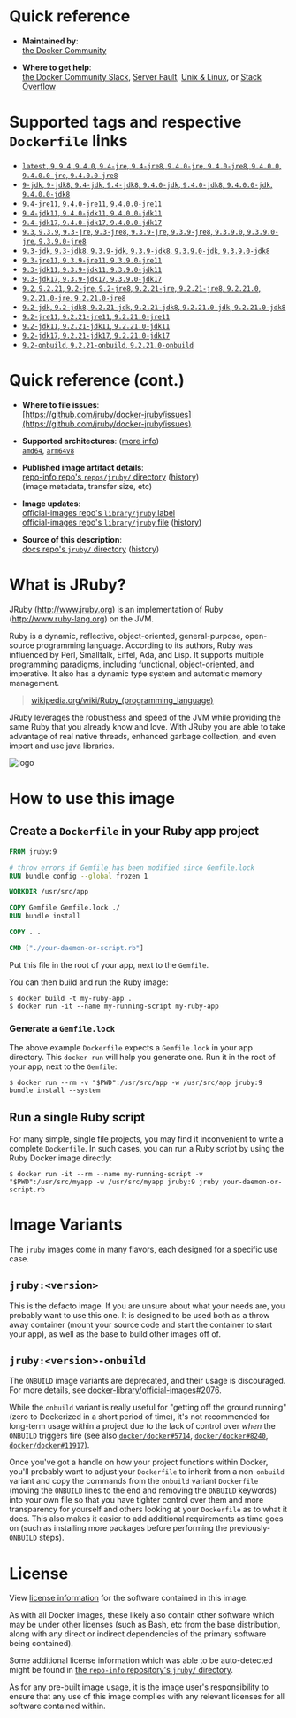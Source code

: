 <!--

********************************************************************************

WARNING:

    DO NOT EDIT "jruby/README.md"

    IT IS AUTO-GENERATED

    (from the other files in "jruby/" combined with a set of templates)

********************************************************************************

-->

# Quick reference

-	**Maintained by**:  
	[the Docker Community](https://github.com/jruby/docker-jruby)

-	**Where to get help**:  
	[the Docker Community Slack](https://dockr.ly/comm-slack), [Server Fault](https://serverfault.com/help/on-topic), [Unix & Linux](https://unix.stackexchange.com/help/on-topic), or [Stack Overflow](https://stackoverflow.com/help/on-topic)

# Supported tags and respective `Dockerfile` links

-	[`latest`, `9`, `9.4`, `9.4.0`, `9.4-jre`, `9.4-jre8`, `9.4.0-jre`, `9.4.0-jre8`, `9.4.0.0`, `9.4.0.0-jre`, `9.4.0.0-jre8`](https://github.com/jruby/docker-jruby/blob/e02df860e355676cfca1783cfa10f89e339f5672/9.4/jre8/Dockerfile)
-	[`9-jdk`, `9-jdk8`, `9.4-jdk`, `9.4-jdk8`, `9.4.0-jdk`, `9.4.0-jdk8`, `9.4.0.0-jdk`, `9.4.0.0-jdk8`](https://github.com/jruby/docker-jruby/blob/e02df860e355676cfca1783cfa10f89e339f5672/9.4/jdk8/Dockerfile)
-	[`9.4-jre11`, `9.4.0-jre11`, `9.4.0.0-jre11`](https://github.com/jruby/docker-jruby/blob/e02df860e355676cfca1783cfa10f89e339f5672/9.4/jre11/Dockerfile)
-	[`9.4-jdk11`, `9.4.0-jdk11`, `9.4.0.0-jdk11`](https://github.com/jruby/docker-jruby/blob/e02df860e355676cfca1783cfa10f89e339f5672/9.4/jdk11/Dockerfile)
-	[`9.4-jdk17`, `9.4.0-jdk17`, `9.4.0.0-jdk17`](https://github.com/jruby/docker-jruby/blob/e02df860e355676cfca1783cfa10f89e339f5672/9.4/jdk17/Dockerfile)
-	[`9.3`, `9.3.9`, `9.3-jre`, `9.3-jre8`, `9.3.9-jre`, `9.3.9-jre8`, `9.3.9.0`, `9.3.9.0-jre`, `9.3.9.0-jre8`](https://github.com/jruby/docker-jruby/blob/e02df860e355676cfca1783cfa10f89e339f5672/9.3/jre8/Dockerfile)
-	[`9.3-jdk`, `9.3-jdk8`, `9.3.9-jdk`, `9.3.9-jdk8`, `9.3.9.0-jdk`, `9.3.9.0-jdk8`](https://github.com/jruby/docker-jruby/blob/e02df860e355676cfca1783cfa10f89e339f5672/9.3/jdk8/Dockerfile)
-	[`9.3-jre11`, `9.3.9-jre11`, `9.3.9.0-jre11`](https://github.com/jruby/docker-jruby/blob/e02df860e355676cfca1783cfa10f89e339f5672/9.3/jre11/Dockerfile)
-	[`9.3-jdk11`, `9.3.9-jdk11`, `9.3.9.0-jdk11`](https://github.com/jruby/docker-jruby/blob/e02df860e355676cfca1783cfa10f89e339f5672/9.3/jdk11/Dockerfile)
-	[`9.3-jdk17`, `9.3.9-jdk17`, `9.3.9.0-jdk17`](https://github.com/jruby/docker-jruby/blob/e02df860e355676cfca1783cfa10f89e339f5672/9.3/jdk17/Dockerfile)
-	[`9.2`, `9.2.21`, `9.2-jre`, `9.2-jre8`, `9.2.21-jre`, `9.2.21-jre8`, `9.2.21.0`, `9.2.21.0-jre`, `9.2.21.0-jre8`](https://github.com/jruby/docker-jruby/blob/e02df860e355676cfca1783cfa10f89e339f5672/9.2/jre8/Dockerfile)
-	[`9.2-jdk`, `9.2-jdk8`, `9.2.21-jdk`, `9.2.21-jdk8`, `9.2.21.0-jdk`, `9.2.21.0-jdk8`](https://github.com/jruby/docker-jruby/blob/e02df860e355676cfca1783cfa10f89e339f5672/9.2/jdk8/Dockerfile)
-	[`9.2-jre11`, `9.2.21-jre11`, `9.2.21.0-jre11`](https://github.com/jruby/docker-jruby/blob/e02df860e355676cfca1783cfa10f89e339f5672/9.2/jre11/Dockerfile)
-	[`9.2-jdk11`, `9.2.21-jdk11`, `9.2.21.0-jdk11`](https://github.com/jruby/docker-jruby/blob/e02df860e355676cfca1783cfa10f89e339f5672/9.2/jdk11/Dockerfile)
-	[`9.2-jdk17`, `9.2.21-jdk17`, `9.2.21.0-jdk17`](https://github.com/jruby/docker-jruby/blob/e02df860e355676cfca1783cfa10f89e339f5672/9.2/jdk17/Dockerfile)
-	[`9.2-onbuild`, `9.2.21-onbuild`, `9.2.21.0-onbuild`](https://github.com/jruby/docker-jruby/blob/e02df860e355676cfca1783cfa10f89e339f5672/9.2/onbuild-jdk8/Dockerfile)

# Quick reference (cont.)

-	**Where to file issues**:  
	[https://github.com/jruby/docker-jruby/issues](https://github.com/jruby/docker-jruby/issues)

-	**Supported architectures**: ([more info](https://github.com/docker-library/official-images#architectures-other-than-amd64))  
	[`amd64`](https://hub.docker.com/r/amd64/jruby/), [`arm64v8`](https://hub.docker.com/r/arm64v8/jruby/)

-	**Published image artifact details**:  
	[repo-info repo's `repos/jruby/` directory](https://github.com/docker-library/repo-info/blob/master/repos/jruby) ([history](https://github.com/docker-library/repo-info/commits/master/repos/jruby))  
	(image metadata, transfer size, etc)

-	**Image updates**:  
	[official-images repo's `library/jruby` label](https://github.com/docker-library/official-images/issues?q=label%3Alibrary%2Fjruby)  
	[official-images repo's `library/jruby` file](https://github.com/docker-library/official-images/blob/master/library/jruby) ([history](https://github.com/docker-library/official-images/commits/master/library/jruby))

-	**Source of this description**:  
	[docs repo's `jruby/` directory](https://github.com/docker-library/docs/tree/master/jruby) ([history](https://github.com/docker-library/docs/commits/master/jruby))

# What is JRuby?

JRuby (http://www.jruby.org) is an implementation of Ruby (http://www.ruby-lang.org) on the JVM.

Ruby is a dynamic, reflective, object-oriented, general-purpose, open-source programming language. According to its authors, Ruby was influenced by Perl, Smalltalk, Eiffel, Ada, and Lisp. It supports multiple programming paradigms, including functional, object-oriented, and imperative. It also has a dynamic type system and automatic memory management.

> [wikipedia.org/wiki/Ruby_(programming_language)](https://en.wikipedia.org/wiki/Ruby_%28programming_language%29)

JRuby leverages the robustness and speed of the JVM while providing the same Ruby that you already know and love. With JRuby you are able to take advantage of real native threads, enhanced garbage collection, and even import and use java libraries.

![logo](https://raw.githubusercontent.com/docker-library/docs/fbdaaa95f768de2cb4508dde956912f4081a824a/jruby/logo.png)

# How to use this image

## Create a `Dockerfile` in your Ruby app project

```dockerfile
FROM jruby:9

# throw errors if Gemfile has been modified since Gemfile.lock
RUN bundle config --global frozen 1

WORKDIR /usr/src/app

COPY Gemfile Gemfile.lock ./
RUN bundle install

COPY . .

CMD ["./your-daemon-or-script.rb"]
```

Put this file in the root of your app, next to the `Gemfile`.

You can then build and run the Ruby image:

```console
$ docker build -t my-ruby-app .
$ docker run -it --name my-running-script my-ruby-app
```

### Generate a `Gemfile.lock`

The above example `Dockerfile` expects a `Gemfile.lock` in your app directory. This `docker run` will help you generate one. Run it in the root of your app, next to the `Gemfile`:

```console
$ docker run --rm -v "$PWD":/usr/src/app -w /usr/src/app jruby:9 bundle install --system
```

## Run a single Ruby script

For many simple, single file projects, you may find it inconvenient to write a complete `Dockerfile`. In such cases, you can run a Ruby script by using the Ruby Docker image directly:

```console
$ docker run -it --rm --name my-running-script -v "$PWD":/usr/src/myapp -w /usr/src/myapp jruby:9 jruby your-daemon-or-script.rb
```

# Image Variants

The `jruby` images come in many flavors, each designed for a specific use case.

## `jruby:<version>`

This is the defacto image. If you are unsure about what your needs are, you probably want to use this one. It is designed to be used both as a throw away container (mount your source code and start the container to start your app), as well as the base to build other images off of.

## `jruby:<version>-onbuild`

The `ONBUILD` image variants are deprecated, and their usage is discouraged. For more details, see [docker-library/official-images#2076](https://github.com/docker-library/official-images/issues/2076).

While the `onbuild` variant is really useful for "getting off the ground running" (zero to Dockerized in a short period of time), it's not recommended for long-term usage within a project due to the lack of control over *when* the `ONBUILD` triggers fire (see also [`docker/docker#5714`](https://github.com/docker/docker/issues/5714), [`docker/docker#8240`](https://github.com/docker/docker/issues/8240), [`docker/docker#11917`](https://github.com/docker/docker/issues/11917)).

Once you've got a handle on how your project functions within Docker, you'll probably want to adjust your `Dockerfile` to inherit from a non-`onbuild` variant and copy the commands from the `onbuild` variant `Dockerfile` (moving the `ONBUILD` lines to the end and removing the `ONBUILD` keywords) into your own file so that you have tighter control over them and more transparency for yourself and others looking at your `Dockerfile` as to what it does. This also makes it easier to add additional requirements as time goes on (such as installing more packages before performing the previously-`ONBUILD` steps).

# License

View [license information](https://github.com/jruby/jruby/blob/master/COPYING) for the software contained in this image.

As with all Docker images, these likely also contain other software which may be under other licenses (such as Bash, etc from the base distribution, along with any direct or indirect dependencies of the primary software being contained).

Some additional license information which was able to be auto-detected might be found in [the `repo-info` repository's `jruby/` directory](https://github.com/docker-library/repo-info/tree/master/repos/jruby).

As for any pre-built image usage, it is the image user's responsibility to ensure that any use of this image complies with any relevant licenses for all software contained within.
